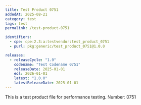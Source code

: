```yaml
---
title: Test Product 0751
addedAt: 2025-08-21
category: test
tags: test
permalink: /test-product-0751

identifiers:
  - cpe: cpe:2.3:a:testvendor:test_product_0751
  - purl: pkg:generic/test_product_0751@1.0.0

releases:
  - releaseCycle: "1.0"
    codename: "Test Codename 0751"
    releaseDate: 2025-01-01
    eol: 2026-01-01
    latest: "1.0.0"
    latestReleaseDate: 2025-01-01
---
```


This is a test product file for performance testing. Number: 0751
